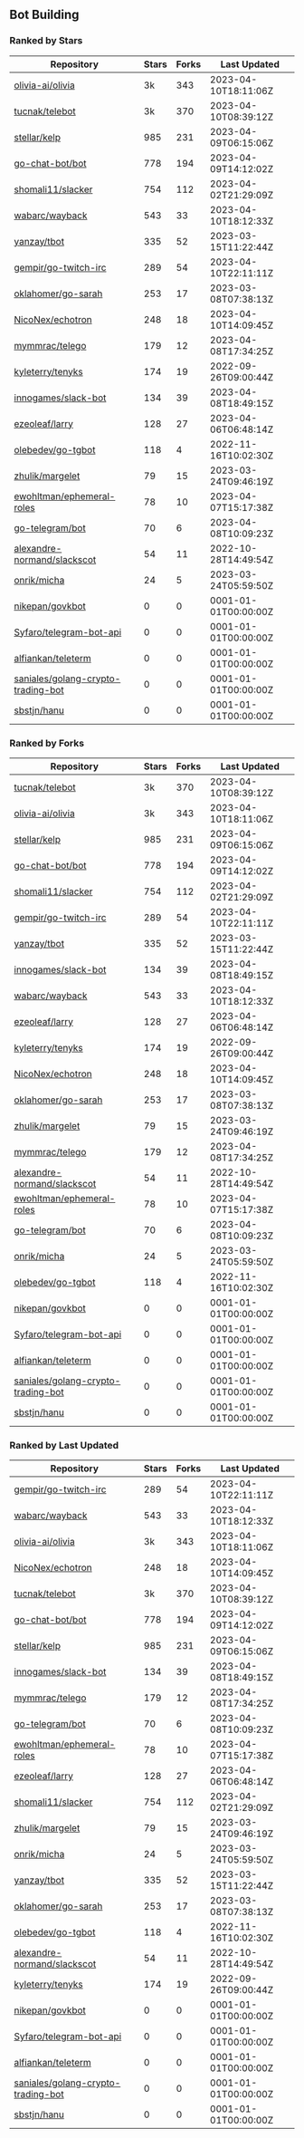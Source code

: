 ## Bot Building

### Ranked by Stars

| Repository | Stars | Forks | Last Updated |
|------------|-------|-------|--------------|
| [olivia-ai/olivia](https://github.com/olivia-ai/olivia) | 3k | 343 | 2023-04-10T18:11:06Z |
| [tucnak/telebot](https://github.com/tucnak/telebot) | 3k | 370 | 2023-04-10T08:39:12Z |
| [stellar/kelp](https://github.com/stellar/kelp) | 985 | 231 | 2023-04-09T06:15:06Z |
| [go-chat-bot/bot](https://github.com/go-chat-bot/bot) | 778 | 194 | 2023-04-09T14:12:02Z |
| [shomali11/slacker](https://github.com/shomali11/slacker) | 754 | 112 | 2023-04-02T21:29:09Z |
| [wabarc/wayback](https://github.com/wabarc/wayback) | 543 | 33 | 2023-04-10T18:12:33Z |
| [yanzay/tbot](https://github.com/yanzay/tbot) | 335 | 52 | 2023-03-15T11:22:44Z |
| [gempir/go-twitch-irc](https://github.com/gempir/go-twitch-irc) | 289 | 54 | 2023-04-10T22:11:11Z |
| [oklahomer/go-sarah](https://github.com/oklahomer/go-sarah) | 253 | 17 | 2023-03-08T07:38:13Z |
| [NicoNex/echotron](https://github.com/NicoNex/echotron) | 248 | 18 | 2023-04-10T14:09:45Z |
| [mymmrac/telego](https://github.com/mymmrac/telego) | 179 | 12 | 2023-04-08T17:34:25Z |
| [kyleterry/tenyks](https://github.com/kyleterry/tenyks) | 174 | 19 | 2022-09-26T09:00:44Z |
| [innogames/slack-bot](https://github.com/innogames/slack-bot) | 134 | 39 | 2023-04-08T18:49:15Z |
| [ezeoleaf/larry](https://github.com/ezeoleaf/larry) | 128 | 27 | 2023-04-06T06:48:14Z |
| [olebedev/go-tgbot](https://github.com/olebedev/go-tgbot) | 118 | 4 | 2022-11-16T10:02:30Z |
| [zhulik/margelet](https://github.com/zhulik/margelet) | 79 | 15 | 2023-03-24T09:46:19Z |
| [ewohltman/ephemeral-roles](https://github.com/ewohltman/ephemeral-roles) | 78 | 10 | 2023-04-07T15:17:38Z |
| [go-telegram/bot](https://github.com/go-telegram/bot) | 70 | 6 | 2023-04-08T10:09:23Z |
| [alexandre-normand/slackscot](https://github.com/alexandre-normand/slackscot) | 54 | 11 | 2022-10-28T14:49:54Z |
| [onrik/micha](https://github.com/onrik/micha) | 24 | 5 | 2023-03-24T05:59:50Z |
| [nikepan/govkbot](https://github.com/nikepan/govkbot) | 0 | 0 | 0001-01-01T00:00:00Z |
| [Syfaro/telegram-bot-api](https://github.com/Syfaro/telegram-bot-api) | 0 | 0 | 0001-01-01T00:00:00Z |
| [alfiankan/teleterm](https://github.com/alfiankan/teleterm) | 0 | 0 | 0001-01-01T00:00:00Z |
| [saniales/golang-crypto-trading-bot](https://github.com/saniales/golang-crypto-trading-bot) | 0 | 0 | 0001-01-01T00:00:00Z |
| [sbstjn/hanu](https://github.com/sbstjn/hanu) | 0 | 0 | 0001-01-01T00:00:00Z |

### Ranked by Forks

| Repository | Stars | Forks | Last Updated |
|------------|-------|-------|--------------|
| [tucnak/telebot](https://github.com/tucnak/telebot) | 3k | 370 | 2023-04-10T08:39:12Z |
| [olivia-ai/olivia](https://github.com/olivia-ai/olivia) | 3k | 343 | 2023-04-10T18:11:06Z |
| [stellar/kelp](https://github.com/stellar/kelp) | 985 | 231 | 2023-04-09T06:15:06Z |
| [go-chat-bot/bot](https://github.com/go-chat-bot/bot) | 778 | 194 | 2023-04-09T14:12:02Z |
| [shomali11/slacker](https://github.com/shomali11/slacker) | 754 | 112 | 2023-04-02T21:29:09Z |
| [gempir/go-twitch-irc](https://github.com/gempir/go-twitch-irc) | 289 | 54 | 2023-04-10T22:11:11Z |
| [yanzay/tbot](https://github.com/yanzay/tbot) | 335 | 52 | 2023-03-15T11:22:44Z |
| [innogames/slack-bot](https://github.com/innogames/slack-bot) | 134 | 39 | 2023-04-08T18:49:15Z |
| [wabarc/wayback](https://github.com/wabarc/wayback) | 543 | 33 | 2023-04-10T18:12:33Z |
| [ezeoleaf/larry](https://github.com/ezeoleaf/larry) | 128 | 27 | 2023-04-06T06:48:14Z |
| [kyleterry/tenyks](https://github.com/kyleterry/tenyks) | 174 | 19 | 2022-09-26T09:00:44Z |
| [NicoNex/echotron](https://github.com/NicoNex/echotron) | 248 | 18 | 2023-04-10T14:09:45Z |
| [oklahomer/go-sarah](https://github.com/oklahomer/go-sarah) | 253 | 17 | 2023-03-08T07:38:13Z |
| [zhulik/margelet](https://github.com/zhulik/margelet) | 79 | 15 | 2023-03-24T09:46:19Z |
| [mymmrac/telego](https://github.com/mymmrac/telego) | 179 | 12 | 2023-04-08T17:34:25Z |
| [alexandre-normand/slackscot](https://github.com/alexandre-normand/slackscot) | 54 | 11 | 2022-10-28T14:49:54Z |
| [ewohltman/ephemeral-roles](https://github.com/ewohltman/ephemeral-roles) | 78 | 10 | 2023-04-07T15:17:38Z |
| [go-telegram/bot](https://github.com/go-telegram/bot) | 70 | 6 | 2023-04-08T10:09:23Z |
| [onrik/micha](https://github.com/onrik/micha) | 24 | 5 | 2023-03-24T05:59:50Z |
| [olebedev/go-tgbot](https://github.com/olebedev/go-tgbot) | 118 | 4 | 2022-11-16T10:02:30Z |
| [nikepan/govkbot](https://github.com/nikepan/govkbot) | 0 | 0 | 0001-01-01T00:00:00Z |
| [Syfaro/telegram-bot-api](https://github.com/Syfaro/telegram-bot-api) | 0 | 0 | 0001-01-01T00:00:00Z |
| [alfiankan/teleterm](https://github.com/alfiankan/teleterm) | 0 | 0 | 0001-01-01T00:00:00Z |
| [saniales/golang-crypto-trading-bot](https://github.com/saniales/golang-crypto-trading-bot) | 0 | 0 | 0001-01-01T00:00:00Z |
| [sbstjn/hanu](https://github.com/sbstjn/hanu) | 0 | 0 | 0001-01-01T00:00:00Z |

### Ranked by Last Updated

| Repository | Stars | Forks | Last Updated |
|------------|-------|-------|--------------|
| [gempir/go-twitch-irc](https://github.com/gempir/go-twitch-irc) | 289 | 54 | 2023-04-10T22:11:11Z |
| [wabarc/wayback](https://github.com/wabarc/wayback) | 543 | 33 | 2023-04-10T18:12:33Z |
| [olivia-ai/olivia](https://github.com/olivia-ai/olivia) | 3k | 343 | 2023-04-10T18:11:06Z |
| [NicoNex/echotron](https://github.com/NicoNex/echotron) | 248 | 18 | 2023-04-10T14:09:45Z |
| [tucnak/telebot](https://github.com/tucnak/telebot) | 3k | 370 | 2023-04-10T08:39:12Z |
| [go-chat-bot/bot](https://github.com/go-chat-bot/bot) | 778 | 194 | 2023-04-09T14:12:02Z |
| [stellar/kelp](https://github.com/stellar/kelp) | 985 | 231 | 2023-04-09T06:15:06Z |
| [innogames/slack-bot](https://github.com/innogames/slack-bot) | 134 | 39 | 2023-04-08T18:49:15Z |
| [mymmrac/telego](https://github.com/mymmrac/telego) | 179 | 12 | 2023-04-08T17:34:25Z |
| [go-telegram/bot](https://github.com/go-telegram/bot) | 70 | 6 | 2023-04-08T10:09:23Z |
| [ewohltman/ephemeral-roles](https://github.com/ewohltman/ephemeral-roles) | 78 | 10 | 2023-04-07T15:17:38Z |
| [ezeoleaf/larry](https://github.com/ezeoleaf/larry) | 128 | 27 | 2023-04-06T06:48:14Z |
| [shomali11/slacker](https://github.com/shomali11/slacker) | 754 | 112 | 2023-04-02T21:29:09Z |
| [zhulik/margelet](https://github.com/zhulik/margelet) | 79 | 15 | 2023-03-24T09:46:19Z |
| [onrik/micha](https://github.com/onrik/micha) | 24 | 5 | 2023-03-24T05:59:50Z |
| [yanzay/tbot](https://github.com/yanzay/tbot) | 335 | 52 | 2023-03-15T11:22:44Z |
| [oklahomer/go-sarah](https://github.com/oklahomer/go-sarah) | 253 | 17 | 2023-03-08T07:38:13Z |
| [olebedev/go-tgbot](https://github.com/olebedev/go-tgbot) | 118 | 4 | 2022-11-16T10:02:30Z |
| [alexandre-normand/slackscot](https://github.com/alexandre-normand/slackscot) | 54 | 11 | 2022-10-28T14:49:54Z |
| [kyleterry/tenyks](https://github.com/kyleterry/tenyks) | 174 | 19 | 2022-09-26T09:00:44Z |
| [nikepan/govkbot](https://github.com/nikepan/govkbot) | 0 | 0 | 0001-01-01T00:00:00Z |
| [Syfaro/telegram-bot-api](https://github.com/Syfaro/telegram-bot-api) | 0 | 0 | 0001-01-01T00:00:00Z |
| [alfiankan/teleterm](https://github.com/alfiankan/teleterm) | 0 | 0 | 0001-01-01T00:00:00Z |
| [saniales/golang-crypto-trading-bot](https://github.com/saniales/golang-crypto-trading-bot) | 0 | 0 | 0001-01-01T00:00:00Z |
| [sbstjn/hanu](https://github.com/sbstjn/hanu) | 0 | 0 | 0001-01-01T00:00:00Z |

